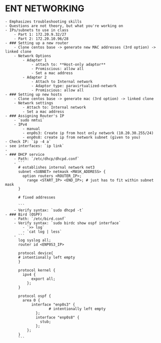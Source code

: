 # ENT NETWORKING
	- Emphasizes troubleshooting skills
	- Questions are not theory, but what you're working on
	- IPs/subnets to use in class
		- Part 1: 172.20.9.32/27
		- Part 2: 172.20.10.96/28
	- ### Setting up a new router
		- Clone centos base -> generate new MAC addresses (3rd option) -> linked clone
		- Network Options
			- Adapter 1
				- attach to: **Host-only adaptor**
				- Promiscious: allow all
				- Set a mac address
			- Adapter 2
				- Attach to Internal network
				- Adaptor type: paravirtualized-network
				- Promiscious: allow all
	- ### Setting up new hosts
		- Clone centos base -> generate mac (3rd option) -> linked clone
		- Network settings
			- Attach to: Internal network
			- Set a mac address
	- ### Assigning Router's IP
		- `sudo nmtui`
		- IPv4
			- manual
			- enp0s3: Create ip from host only network (10.20.30.255/24)
			- enp0s8: create ip from network subnet (given to you)
	- Check IP: `ip -4 a`
	- see interfaces: `ip link`
	-
	- ### DHCP service
		- Path: `/etc/dhcp/dhcpd.conf`
		- ```
		  # establishes internal network net3
		  subnet <SUBNET> netmask <MASK_ADDRESS> {
		  	option routers <ROUTER_IP>;
		      range <START_IP> <END_IP>; # just has to fit within subnet mask
		  }
		  
		  # fixed addresses
		  
		  ```
		- Verify syntax: `sudo dhcpd -t`
	- ### Bird (OSPF)
		- Path: `/etc/bird.conf`
		- Verify syntax: `sudo birdc show ospf interface`
			- `>> log`
			- `cat log | less`
		- ```
		  log syslog all;
		  router id <ENP0S3_IP>
		  
		  protocol device{
		  # intentionally left empty
		  }
		  
		  protocol kernel {
		  	ipv4 {
		      	export all;
		      };
		  }
		  
		  protocol ospf {
		  	area 0 {
		      	interface "enp0s3" {
		        		# intentionally left empty
		          };
		          interface "enp0s8" {
		          	stub;
		          };
		      };
		  }
		  ```